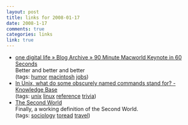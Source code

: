 ```yaml
--- 
layout: post
title: links for 2008-01-17
date: 2008-1-17
comments: true
categories: links
link: true
---
```

<ul class="delicious">
	<li>
		<div class="delicious-link"><a href="http://www.onedigitallife.com/2008/01/16/90-minute-macworld-keynote-in-60-seconds/">one digital life  » Blog Archive   » 90 Minute Macworld Keynote in 60 Seconds</a></div>
		<div class="delicious-extended">Better and better and better</div>
		<div class="delicious-tags">(tags: <a href="http://del.icio.us/zanshin/humor">humor</a> <a href="http://del.icio.us/zanshin/macintosh">macintosh</a> <a href="http://del.icio.us/zanshin/jobs">jobs</a>)</div>
	</li>
	<li>
		<div class="delicious-link"><a href="http://kb.iu.edu/data/abnd.html">In Unix, what do some obscurely named commands stand for? - Knowledge Base</a></div>
		<div class="delicious-tags">(tags: <a href="http://del.icio.us/zanshin/unix">unix</a> <a href="http://del.icio.us/zanshin/linux">linux</a> <a href="http://del.icio.us/zanshin/reference">reference</a> <a href="http://del.icio.us/zanshin/trivia">trivia</a>)</div>
	</li>
	<li>
		<div class="delicious-link"><a href="http://idlewords.com/2008/01/the_second_world.htm">The Second World</a></div>
		<div class="delicious-extended">Finally, a working definition of the Second World.</div>
		<div class="delicious-tags">(tags: <a href="http://del.icio.us/zanshin/sociology">sociology</a> <a href="http://del.icio.us/zanshin/toread">toread</a> <a href="http://del.icio.us/zanshin/travel">travel</a>)</div>
	</li>
</ul>
